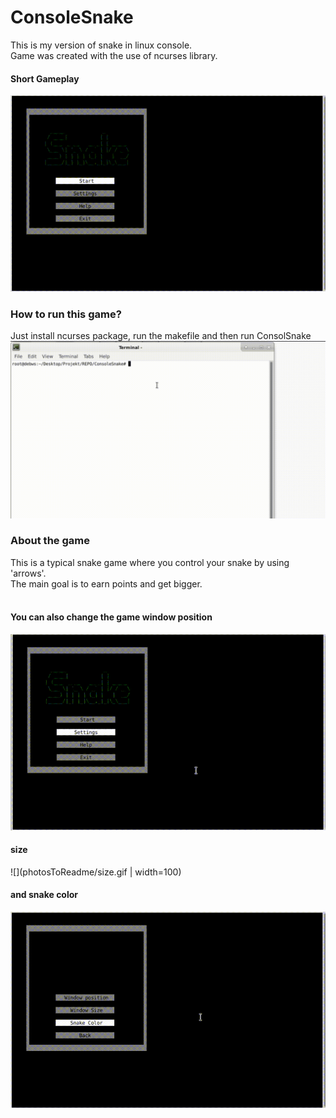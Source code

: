 # ConsoleSnake
This is my version of snake in linux console.<br>
Game was created with the use of ncurses library.
#### Short Gameplay
![](photosToReadme/gameplay.gif)
### How to run this game?
Just install ncurses package, run the makefile and then run ConsolSnake
![](photosToReadme/Install.gif)
### About the game
This is a typical snake game where you control your snake by using 'arrows'.<br>
The main goal is to earn points and get bigger.<br><br>
#### You can also change the game window position<br>
![](photosToReadme/position.gif)
<br>
#### size <br>
![](photosToReadme/size.gif | width=100)
<br>
#### and snake color <br>
![](photosToReadme/color.gif)
